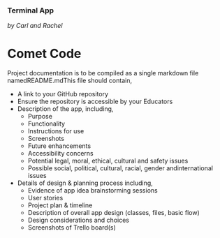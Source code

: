 ### Terminal App

 *by Carl and Rachel*


# Comet Code
Project documentation is to be compiled as a single markdown file namedREADME.mdThis file should contain,
- A link to your GitHub repository
- Ensure the repository is accessible by your Educators
- Description of the app, including,
    - Purpose
    - Functionality
    - Instructions for use
    - Screenshots
    - Future enhancements
    - Accessibility concerns
    - Potential legal, moral, ethical, cultural and safety issues
    - Possible social, political, cultural, racial, gender andinternational issues
- Details of design & planning process including,
    - Evidence of app idea brainstorming sessions
    - User stories
    - Project plan & timeline
    - Description of overall app design (classes, files, basic flow)
    - Design considerations and choices
    - Screenshots of Trello board(s)
